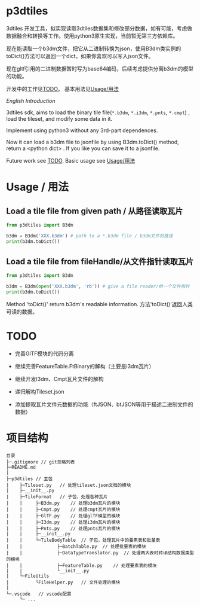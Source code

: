 # p3dtiles
3dtiles 开发工具，拟实现读取3dtiles数据集和修改部分数据，如有可能，考虑做数据融合和转换等工作。使用python3原生实现，当前暂无第三方依赖库。

现在能读取一个b3dm文件，把它从二进制转换为json，使用B3dm类实例的toDict()方法可以返回一个dict，如果你喜欢可以写入json文件。

现在gltf引用的二进制数据暂时写为base64编码，后续考虑提供分离b3dm的模型的功能。

开发中的工作见[TODO](#TODO)。
基本用法见[Usage/用法](#usage)

*English Introduction* 

3dtiles sdk, aims to load the binary tile file(`*.b3dm`, `*.i3dm`, `*.pnts`, `*.cmpt`) , load the tileset, and modify some data in it. 

Implement using python3 without any 3rd-part dependences.

Now it can load a b3dm file to jsonfile by using B3dm.toDict() method, return a \<python dict\> . If you like you can save it to a jsonfile.

Future work see [TODO](#TODO).
Basic usage see [Usage/用法](#Usage/用法)

<h1 id="usage"> Usage / 用法 </h1>

## Load a tile file from given path / 从路径读取瓦片

``` python
from p3dtiles import B3dm

b3dm = B3dm('XXX.b3dm') # path to a *.b3dm file / b3dm文件的路径
print(b3dm.toDict())
```

## Load a tile file from fileHandle/从文件指针读取瓦片

``` python
from p3dtiles import B3dm

b3dm = B3dm(open('XXX.b3dm', 'rb')) # give a file reader/给一个文件指针
print(b3dm.toDict()) 
```
Method 'toDict()' return b3dm's readable information.
方法'toDict()'返回人类可读的数据。
# TODO

- 完善GlTF模块的代码分离

- 继续完善FeatureTable.FtBinary的解构（主要是i3dm瓦片）

- 继续开发I3dm、Cmpt瓦片文件的解构

- 递归解构Tileset.json

- 添加提取瓦片文件元数据的功能（ftJSON、btJSON等用于描述二进制文件的数据）

# 项目结构

```
目录
├─.gitignore // git忽略列表
├─README.md
|
├─p3dtiles // 主包
|    ├─Tileset.py   // 处理tileset.json文档的模块
|    ├─__init__.py
|    ├─TileFormat   // 子包，处理各种瓦片
|    |     ├─B3dm.py    // 处理b3dm瓦片的模块
|    |     ├─Cmpt.py    // 处理cmpt瓦片的模块
|    |     ├─GlTF.py    // 处理glTF模型的模块
|    |     ├─I3dm.py    // 处理i3dm瓦片的模块
|    |     ├─Pnts.py    // 处理pnts瓦片的模块
|    |     ├─__init__.py
|    |     └─TileBodyTable  // 子包，处理瓦片中的要素表和批量表
|    |             ├─BatchTable.py  // 处理批量表的模块
|    |             ├─DataTypeTranslator.py  // 处理两大表时转译结构数据类型的模块
|    |             ├─FeatureTable.py    // 处理要素表的模块
|    |             └__init__.py
|    └─FileUtils
|          └FileHelper.py   // 文件处理的模块
|
└─.vscode   // vscode配置
     └─ ...
```